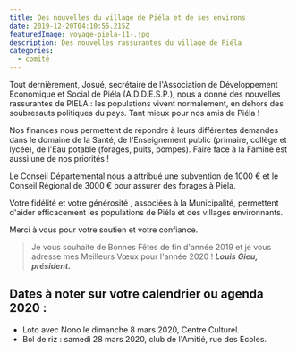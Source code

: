 ```yaml
---
title: Des nouvelles du village de Piéla et de ses environs
date: 2019-12-20T04:10:55.215Z
featuredImage: voyage-piela-11-.jpg
description: Des nouvelles rassurantes du village de Piéla
categories:
  - comité
---
```

Tout dernièrement, Josué, secrétaire de l'Association de Développement Economique et Social de Piéla (A.D.D.E.S.P.), nous a donné des nouvelles rassurantes de PIELA : les populations vivent normalement, en dehors des soubresauts politiques du pays. Tant mieux pour nos amis de Piéla !

Nos finances nous permettent de répondre à leurs différentes demandes dans le domaine de la Santé, de l'Enseignement public (primaire, collège et lycée), de l'Eau potable (forages, puits, pompes). Faire face à la Famine est aussi une de nos priorités !

Le Conseil Départemental nous a attribué une subvention de 1000 € et le Conseil Régional de 3000 € pour assurer des forages à Piéla. 

Votre fidélité et votre générosité , associées à la Municipalité, permettent d'aider efficacement les populations de Piéla et des villages environnants. 

Merci à vous pour votre soutien et votre confiance. 

> Je vous souhaite de Bonnes Fêtes de fin d'année 2019 et je vous adresse mes Meilleurs Vœux pour l'année 2020 ! ***Louis Gieu, président.*** 



## **Dates à noter sur votre calendrier ou agenda 2020 :** 

* Loto avec Nono le dimanche 8 mars 2020, Centre Culturel.
* Bol de riz : samedi 28 mars 2020, club de l'Amitié, rue des Ecoles.
